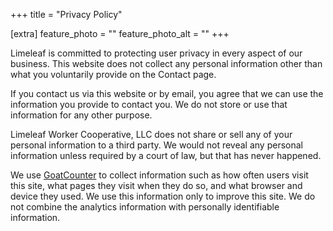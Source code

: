 +++
title = "Privacy Policy"

[extra]
feature_photo = ""
feature_photo_alt = ""
+++

Limeleaf is committed to protecting user privacy in every aspect of our business. This website does not collect any personal information other than what you voluntarily provide on the Contact page.

If you contact us via this website or by email, you agree that we can use the information you provide to contact you. We do not store or use that information for any other purpose.

Limeleaf Worker Cooperative, LLC does not share or sell any of your personal information to a third party. We would not reveal any personal information unless required by a court of law, but that has never happened.

We use [GoatCounter](http://goatcounter.com "GoatCounter website") to collect information such as how often users visit this site, what pages they visit when they do so, and what browser and device they used. We use this information only to improve this site. We do not combine the analytics information with personally identifiable information.